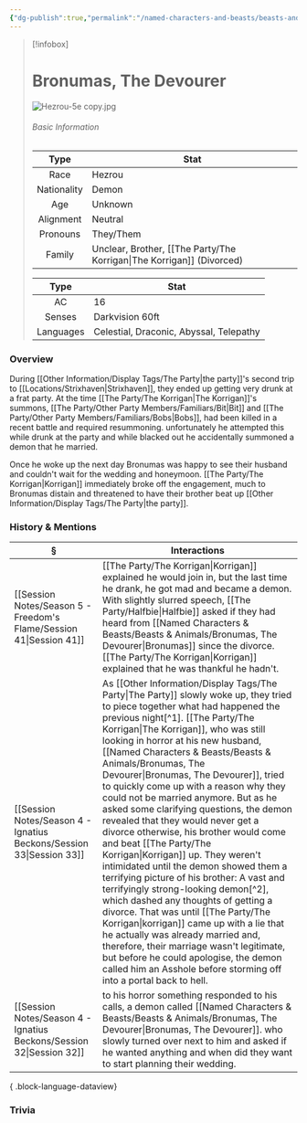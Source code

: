```yaml
---
{"dg-publish":true,"permalink":"/named-characters-and-beasts/beasts-and-animals/bronumas-the-devourer/","updated":"2025-08-11T11:53:32.086+01:00"}
---
```


> [!infobox]
> 
> # Bronumas, The Devourer
> ![Hezrou-5e copy.jpg](/img/user/Admin/Attachments/Hezrou-5e%20copy.jpg)
> ###### Basic Information
> 
>  Type | Stat |
> :----: | --- |
>  Race | Hezrou |
>  Nationality | Demon |
>  Age | Unknown |
>  Alignment | Neutral |
>  Pronouns | They/Them |
>  Family | Unclear, Brother, [[The Party/The Korrigan\|The Korrigan]] (Divorced) |
>  
>Type | Stat |
>:---: | --- |
>AC | 16 |
>Senses | Darkvision 60ft |
>Languages | Celestial, Draconic, Abyssal, Telepathy |

### Overview
During [[Other Information/Display Tags/The Party\|the party]]'s second trip to [[Locations/Strixhaven\|Strixhaven]], they ended up getting very drunk at a frat party. At the time [[The Party/The Korrigan\|The Korrigan]]'s summons, [[The Party/Other Party Members/Familiars/Bit\|Bit]] and [[The Party/Other Party Members/Familiars/Bobs\|Bobs]], had been killed in a recent battle and required resummoning. unfortunately he attempted this while drunk at the party and while blacked out he accidentally summoned a demon that he married. 

Once he woke up the next day Bronumas was happy to see their husband and couldn't wait for the wedding and honeymoon. [[The Party/The Korrigan\|Korrigan]] immediately broke off the engagement, much to Bronumas distain and threatened to have their brother beat up [[Other Information/Display Tags/The Party\|the party]]. 

### History & Mentions
| §                                                                       | Interactions                                                                                                                                                                                                                                                                                                                                                                                                                                                                                                                                                                                                                                                                                                                                                                                                                                                                                                                       |
| ----------------------------------------------------------------------- | ---------------------------------------------------------------------------------------------------------------------------------------------------------------------------------------------------------------------------------------------------------------------------------------------------------------------------------------------------------------------------------------------------------------------------------------------------------------------------------------------------------------------------------------------------------------------------------------------------------------------------------------------------------------------------------------------------------------------------------------------------------------------------------------------------------------------------------------------------------------------------------------------------------------------------------- |
| [[Session Notes/Season 5 - Freedom's Flame/Session 41\|Session 41]]  | [[The Party/The Korrigan\|Korrigan]] explained he would join in, but the last time he drank, he got mad and became a demon. With slightly slurred speech, [[The Party/Halfbie\|Halfbie]] asked if they had heard from [[Named Characters & Beasts/Beasts & Animals/Bronumas, The Devourer\|Bronumas]] since the divorce. [[The Party/The Korrigan\|Korrigan]] explained that he was thankful he hadn't.                                                                                                                                                                                                                                                                                                                                                                                                                                                                                                                                                                                                              |
| [[Session Notes/Season 4 - Ignatius Beckons/Session 33\|Session 33]] | As [[Other Information/Display Tags/The Party\|The Party]] slowly woke up, they tried to piece together what had happened the previous night[^1]. [[The Party/The Korrigan\|The Korrigan]], who was still looking in horror at his new husband, [[Named Characters & Beasts/Beasts & Animals/Bronumas, The Devourer\|Bronumas, The Devourer]], tried to quickly come up with a reason why they could not be married anymore. But as he asked some clarifying questions, the demon revealed that they would never get a divorce otherwise, his brother would come and beat [[The Party/The Korrigan\|Korrigan]] up. They weren't intimidated until the demon showed them a terrifying picture of his brother: A vast and terrifyingly strong-looking demon[^2], which dashed any thoughts of getting a divorce. That was until [[The Party/The Korrigan\|korrigan]] came up with a lie that he actually was already married and, therefore, their marriage wasn't legitimate, but before he could apologise, the demon called him an Asshole before storming off into a portal back to hell. |
| [[Session Notes/Season 4 - Ignatius Beckons/Session 32\|Session 32]] | to his horror something responded to his calls, a demon called [[Named Characters & Beasts/Beasts & Animals/Bronumas, The Devourer\|Bronumas, The Devourer]]. who slowly turned over next to him and asked if he wanted anything and when did they want to start planning their wedding.                                                                                                                                                                                                                                                                                                                                                                                                                                                                                                                                                                                                                                                                                                              |

{ .block-language-dataview}

### Trivia